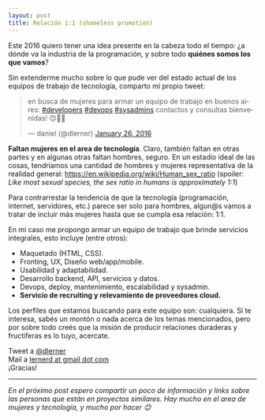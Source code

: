```yaml
---
layout: post
title: Relación 1:1 (shameless promotion)
---
```


Este 2016 quiero tener una idea presente en la cabeza todo el tiempo: ¿a dónde va la industria de la programación, y sobre todo **quiénes somos los que vamos**?

Sin extenderme mucho sobre lo que pude ver del estado actual de los equipos de trabajo de tecnología, comparto mi propio tweet:
<blockquote class="twitter-tweet" data-lang="en"><p lang="es" dir="ltr">en busca de mujeres para armar un equipo de trabajo en buenos aires: <a href="https://twitter.com/hashtag/developers?src=hash">#developers</a> <a href="https://twitter.com/hashtag/devops?src=hash">#devops</a> <a href="https://twitter.com/hashtag/sysadmins?src=hash">#sysadmins</a> contactos y consultas bienvenidas! 😊🐴🍉</p>&mdash; daniel (@dlerner) <a href="https://twitter.com/dlerner/status/691969690072190976">January 26, 2016</a></blockquote>
<script async src="//platform.twitter.com/widgets.js" charset="utf-8"></script>

**Faltan mujeres en el area de tecnología**. Claro, también faltan en otras partes y en algunas otras faltan hombres, seguro.
En un estadío ideal de las cosas, tendríamos una cantidad de hombres y mujeres representativa de la realidad general: <https://en.wikipedia.org/wiki/Human_sex_ratio> (spoiler: *Like most sexual species, the sex ratio in humans is approximately 1:1*)

Para contrarrestar la tendencia de que la tecnología (programación, internet, servidores, etc.) parece ser solo para hombres, algun@s vamos a tratar de incluir más mujeres hasta que se cumpla esa relación: 1:1.

En mi caso me propongo armar un equipo de trabajo que brinde servicios integrales, esto incluye (entre otros):

- Maquetado (HTML, CSS).
- Fronting, UX, Diseño web/app/mobile.
- Usabilidad y adaptabilidad.
- Desarrollo backend, API, servicios y datos.
- Devops, deploy, mantenimiento, escalabilidad y sysadmin.
- **Servicio de recruiting y relevamiento de proveedores cloud.**

Los perfiles que estamos buscando para este equipo son: cualquiera. Si te interesa, sabés un montón o nada acerca de los temas mencionados, pero por sobre todo creés que la misión de producir relaciones duraderas y fructiferas es lo tuyo, acercate.

Tweet a [@dlerner](https://twitter.com/dlerner)<br>
Mail a [lernerd at gmail dot com]()<br>
¡Gracias!

---
*En el próximo post espero compartir un poco de información y links sobre las personas que están en proyectos similares. Hay mucho en el area de mujeres y tecnología, y mucho por hacer 😊*
